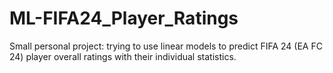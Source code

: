# ML-FIFA24_Player_Ratings

Small personal project: trying to use linear models to predict FIFA 24 (EA FC 24) player overall ratings with their individual statistics.
